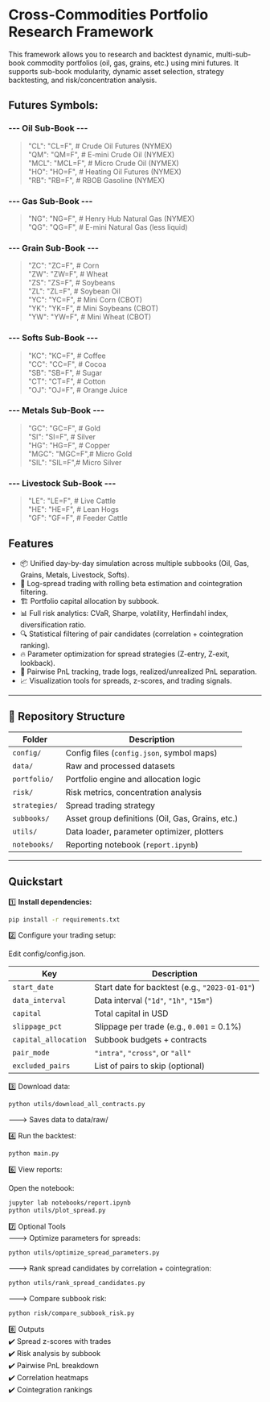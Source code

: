 # Cross-Commodities Portfolio Research Framework

This framework allows you to research and backtest dynamic, multi-sub-book commodity portfolios (oil, gas, grains, etc.) using mini futures. It supports sub-book modularity, dynamic asset selection, strategy backtesting, and risk/concentration analysis.

## Futures Symbols:  
### --- Oil Sub-Book ---  
>"CL": "CL=F",  # Crude Oil Futures (NYMEX)  
"QM": "QM=F",  # E-mini Crude Oil (NYMEX)  
"MCL": "MCL=F", # Micro Crude Oil (NYMEX)  
"HO": "HO=F",  # Heating Oil Futures (NYMEX)  
"RB": "RB=F",  # RBOB Gasoline (NYMEX)

### --- Gas Sub-Book ---  
>"NG": "NG=F",  # Henry Hub Natural Gas (NYMEX)  
"QG": "QG=F",  # E-mini Natural Gas (less liquid)

### --- Grain Sub-Book ---  
>"ZC": "ZC=F",  # Corn  
"ZW": "ZW=F",  # Wheat  
"ZS": "ZS=F",  # Soybeans  
"ZL": "ZL=F",  # Soybean Oil  
"YC": "YC=F",  # Mini Corn (CBOT)  
"YK": "YK=F",  # Mini Soybeans (CBOT)  
"YW": "YW=F",  # Mini Wheat (CBOT) 

### --- Softs Sub-Book ---  
>"KC": "KC=F",  # Coffee  
"CC": "CC=F",  # Cocoa  
"SB": "SB=F",  # Sugar  
"CT": "CT=F",  # Cotton  
"OJ": "OJ=F",  # Orange Juice  

### --- Metals Sub-Book ---  
>"GC": "GC=F",  # Gold  
"SI": "SI=F",  # Silver  
"HG": "HG=F",  # Copper  
"MGC": "MGC=F",# Micro Gold  
"SIL": "SIL=F",# Micro Silver  

### --- Livestock Sub-Book ---  
>"LE": "LE=F",  # Live Cattle  
"HE": "HE=F",  # Lean Hogs  
"GF": "GF=F",  # Feeder Cattle  

## Features

- 📦 Unified day-by-day simulation across multiple subbooks (Oil, Gas, Grains, Metals, Livestock, Softs).
- 🔗 Log-spread trading with rolling beta estimation and cointegration filtering.
- 🏗️ Portfolio capital allocation by subbook.
- 📊 Full risk analytics: CVaR, Sharpe, volatility, Herfindahl index, diversification ratio.
- 🔍 Statistical filtering of pair candidates (correlation + cointegration ranking).
- 🔥 Parameter optimization for spread strategies (Z-entry, Z-exit, lookback).
- 🧠 Pairwise PnL tracking, trade logs, realized/unrealized PnL separation.
- 📈 Visualization tools for spreads, z-scores, and trading signals.

---

## 📂 Repository Structure

| Folder         | Description                                       |
|----------------|---------------------------------------------------|
| `config/`      | Config files (`config.json`, symbol maps)        |
| `data/`        | Raw and processed datasets                       |
| `portfolio/`   | Portfolio engine and allocation logic            |
| `risk/`        | Risk metrics, concentration analysis             |
| `strategies/`  | Spread trading strategy                          |
| `subbooks/`    | Asset group definitions (Oil, Gas, Grains, etc.) |
| `utils/`       | Data loader, parameter optimizer, plotters       |
| `notebooks/`   | Reporting notebook (`report.ipynb`)              |

---

## Quickstart

1️⃣ **Install dependencies:**

```bash
pip install -r requirements.txt
```

2️⃣ Configure your trading setup:

Edit config/config.json.

| Key                  | Description                                    |
| -------------------- | ---------------------------------------------- |
| `start_date`         | Start date for backtest (e.g., `"2023-01-01"`) |
| `data_interval`      | Data interval (`"1d"`, `"1h"`, `"15m"`)        |
| `capital`            | Total capital in USD                           |
| `slippage_pct`       | Slippage per trade (e.g., `0.001` = 0.1%)      |
| `capital_allocation` | Subbook budgets + contracts                    |
| `pair_mode`          | `"intra"`, `"cross"`, or `"all"`               |
| `excluded_pairs`     | List of pairs to skip (optional)               |


3️⃣ Download data:
```bash
python utils/download_all_contracts.py
```
---> Saves data to data/raw/

4️⃣ Run the backtest:
```bash
python main.py
```

6️⃣ View reports:

Open the notebook:
```bash
jupyter lab notebooks/report.ipynb
python utils/plot_spread.py
```
7️⃣ Optional Tools  
---> Optimize parameters for spreads:
```bash
python utils/optimize_spread_parameters.py
```
---> Rank spread candidates by correlation + cointegration:

```bash
python utils/rank_spread_candidates.py
```
---> Compare subbook risk:
```bash
python risk/compare_subbook_risk.py
```

8️⃣ Outputs  
✔️ Spread z-scores with trades  
✔️ Risk analysis by subbook  
✔️ Pairwise PnL breakdown  
✔️ Correlation heatmaps  
✔️ Cointegration rankings  